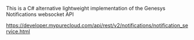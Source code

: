 This is a C# alternative lightweight implementation of the Genesys Notifications websocket API 

https://developer.mypurecloud.com/api/rest/v2/notifications/notification_service.html
